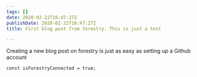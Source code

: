 ```yaml
---
tags: []
date: 2020-02-22T16:47:27Z
publishDate: 2020-02-22T16:47:27Z
title: First blog post from forestry. This is just a test

---
```

Creating a new blog post on forestry is just as easy as setting up a Github account

    const isForestryConnected = true;